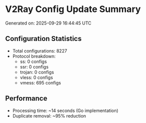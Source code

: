 # V2Ray Config Update Summary
Generated on: 2025-09-29 16:44:45 UTC

## Configuration Statistics
- Total configurations: 8227
- Protocol breakdown:
  - ss: 0 configs
  - ssr: 0 configs
  - trojan: 0 configs
  - vless: 0 configs
  - vmess: 695 configs

## Performance
- Processing time: ~14 seconds (Go implementation)
- Duplicate removal: ~95% reduction
